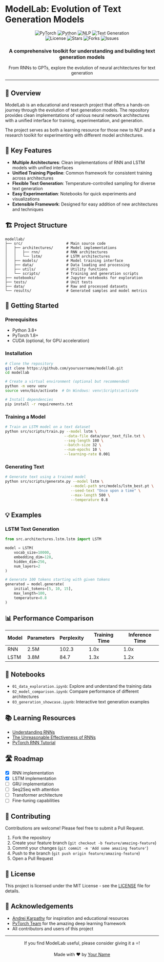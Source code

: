 # ModelLab: Evolution of Text Generation Models

<div align="center">
  <img src="https://img.shields.io/badge/PyTorch-EE4C2C?style=for-the-badge&logo=pytorch&logoColor=white" alt="PyTorch" />
  <img src="https://img.shields.io/badge/Python-3776AB?style=for-the-badge&logo=python&logoColor=white" alt="Python" />
  <img src="https://img.shields.io/badge/NLP-8A2BE2?style=for-the-badge&logo=nlp&logoColor=white" alt="NLP" />
  <img src="https://img.shields.io/badge/Text_Generation-FF6F61?style=for-the-badge&logo=&logoColor=white" alt="Text Generation" />
  <br />
  <img src="https://img.shields.io/github/license/aakashak2000/modellab?v=1" alt="License" />
  <img src="https://img.shields.io/github/stars/aakashak2000/modellab" alt="Stars" />
  <img src="https://img.shields.io/github/forks/aakashak2000/modellab" alt="Forks" />
  <img src="https://img.shields.io/github/issues/aakashak2000/modellab" alt="Issues" />
</div>

<div align="center">
  <h3>A comprehensive toolkit for understanding and building text generation models</h3>
  <p>From RNNs to GPTs, explore the evolution of neural architectures for text generation</p>
</div>

---

## 📜 Overview

ModelLab is an educational and research project that offers a hands-on journey through the evolution of text generation models. The repository provides clean implementations of various neural network architectures with a unified interface for training, experimentation, and generation.

The project serves as both a learning resource for those new to NLP and a research toolkit for experimenting with different model architectures.

## 🌟 Key Features

- **Multiple Architectures**: Clean implementations of RNN and LSTM models with unified interfaces
- **Unified Training Pipeline**: Common framework for consistent training across architectures
- **Flexible Text Generation**: Temperature-controlled sampling for diverse text generation
- **Easy Experimentation**: Notebooks for quick experiments and visualizations
- **Extensible Framework**: Designed for easy addition of new architectures and techniques

## 🏗️ Project Structure

```
modellab/
├── src/                    # Main source code
│   ├── architectures/      # Model implementations
│   │   ├── rnn/            # RNN architectures
│   │   └── lstm/           # LSTM architectures
│   ├── models/             # Model training interface
│   ├── data/               # Data loading and processing
│   ├── utils/              # Utility functions
│   └── scripts/            # Training and generation scripts
├── notebooks/              # Jupyter notebooks for exploration
├── tests/                  # Unit tests
├── data/                   # Raw and processed datasets
└── results/                # Generated samples and model metrics
```

## 🚀 Getting Started

### Prerequisites

- Python 3.8+
- PyTorch 1.8+
- CUDA (optional, for GPU acceleration)

### Installation

```bash
# Clone the repository
git clone https://github.com/yourusername/modellab.git
cd modellab

# Create a virtual environment (optional but recommended)
python -m venv venv
source venv/bin/activate  # On Windows: venv\Scripts\activate

# Install dependencies
pip install -r requirements.txt
```

### Training a Model

```bash
# Train an LSTM model on a text dataset
python src/scripts/train.py --model lstm \
                           --data-file data/your_text_file.txt \
                           --seq-length 100 \
                           --batch-size 32 \
                           --num-epochs 10 \
                           --learning-rate 0.001
```

### Generating Text

```bash
# Generate text using a trained model
python src/scripts/generate.py --model lstm \
                              --model-path src/models/lstm_best.pt \
                              --seed-text "Once upon a time" \
                              --max-length 500 \
                              --temperature 0.8
```

## 💡 Examples

### LSTM Text Generation

```python
from src.architectures.lstm.lstm import LSTM

model = LSTM(
    vocab_size=10000,
    embedding_dim=128,
    hidden_dim=256,
    num_layers=2
)

# Generate 100 tokens starting with given tokens
generated = model.generate(
    initial_tokens=[5, 10, 15], 
    max_length=100,
    temperature=0.8
)
```

## 📊 Performance Comparison

| Model | Parameters | Perplexity | Training Time | Inference Time |
|-------|------------|------------|--------------|----------------|
| RNN   | 2.5M       | 102.3      | 1.0x         | 1.0x           |
| LSTM  | 3.8M       | 84.7       | 1.3x         | 1.2x           |

## 📓 Notebooks

- `01_data_exploration.ipynb`: Explore and understand the training data
- `02_model_comparison.ipynb`: Compare performance of different architectures 
- `03_generation_showcase.ipynb`: Interactive text generation examples

## 📚 Learning Resources

- [Understanding RNNs](https://colah.github.io/posts/2015-08-Understanding-LSTMs/)
- [The Unreasonable Effectiveness of RNNs](http://karpathy.github.io/2015/05/21/rnn-effectiveness/)
- [PyTorch RNN Tutorial](https://pytorch.org/tutorials/intermediate/char_rnn_generation_tutorial.html)

## 🛣️ Roadmap

- [x] RNN implementation
- [x] LSTM implementation
- [ ] GRU implementation
- [ ] Seq2Seq with attention
- [ ] Transformer architecture
- [ ] Fine-tuning capabilities

## 🤝 Contributing

Contributions are welcome! Please feel free to submit a Pull Request.

1. Fork the repository
2. Create your feature branch (`git checkout -b feature/amazing-feature`)
3. Commit your changes (`git commit -m 'Add some amazing feature'`)
4. Push to the branch (`git push origin feature/amazing-feature`)
5. Open a Pull Request

## 📄 License

This project is licensed under the MIT License - see the [LICENSE](LICENSE) file for details.

## 🙏 Acknowledgements

- [Andrej Karpathy](https://github.com/karpathy) for inspiration and educational resources
- [PyTorch Team](https://github.com/pytorch/pytorch) for the amazing deep learning framework
- All contributors and users of this project

---

<div align="center">
  <p>If you find ModelLab useful, please consider giving it a ⭐!</p>
  <p>Made with ❤️ by <a href="https://github.com/yourusername">Your Name</a></p>
</div>
